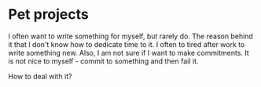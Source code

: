 # Pet projects
I often want to write something for myself, but rarely do. The reason behind it that I don't know how to dedicate time to it. I often to tired after work to write something new.
Also, I am not sure if I want to make commitments. It is not nice to myself - commit to something and then fail it.

How to deal with it?